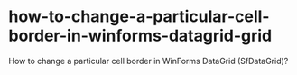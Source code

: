 # how-to-change-a-particular-cell-border-in-winforms-datagrid-grid
How to change a particular cell border in WinForms DataGrid (SfDataGrid)?
